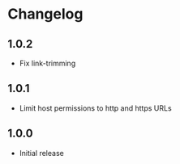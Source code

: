 Changelog
=========

## 1.0.2

* Fix link-trimming

## 1.0.1

* Limit host permissions to http and https URLs

## 1.0.0

* Initial release
